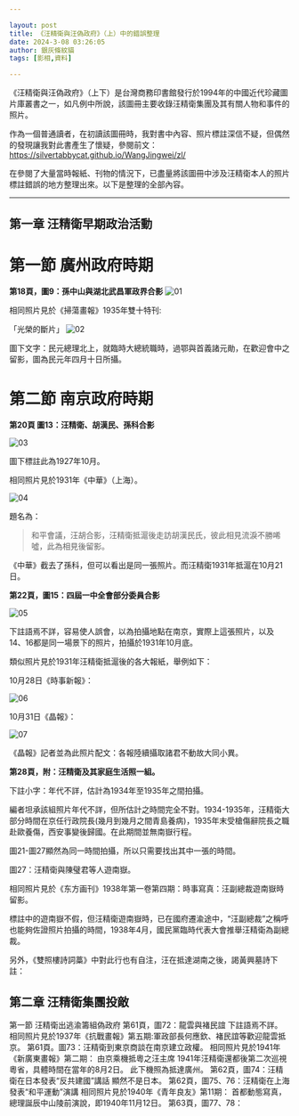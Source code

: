 ```yaml
---

layout: post
title: 《汪精衛與汪偽政府》（上）中的錯誤整理
date: 2024-3-08 03:26:05
author: 銀灰條紋貓
tags: [影相,資料]

---
```


《汪精衛與汪偽政府》（上下）是台灣商務印書館發行於1994年的中國近代珍藏圖片庫叢書之一，如凡例中所說，該圖冊主要收錄汪精衛集團及其有關人物和事件的照片。

作為一個普通讀者，在初讀該圖冊時，我對書中內容、照片標註深信不疑，但偶然的發現讓我對此書產生了懷疑，參閱前文：<https://silvertabbycat.github.io/WangJingwei/zl/> 

在參閱了大量當時報紙、刊物的情況下，已盡量將該圖冊中涉及汪精衛本人的照片標註錯誤的地方整理出來。以下是整理的全部內容。

* * *


## 第一章 汪精衛早期政治活動

# 第一節 廣州政府時期

**第18頁，圖9：孫中山與湖北武昌軍政界合影**
![01](https://s2.loli.net/2024/03/08/l2gvcUSmnDFxqEG.png)

相同照片見於《掃蕩畫報》1935年雙十特刊:

「光榮的斷片」
![02](https://s2.loli.net/2024/03/08/MnjdNEoWbYLGXO1.png)

圖下文字：民元總理北上，就臨時大總統職時，過鄂與首義諸元勛，在歡迎會中之留影，圖為民元年四月十日所攝。

# 第二節 南京政府時期

**第20頁 圖13：汪精衛、胡漢民、孫科合影**

![03](https://s2.loli.net/2024/03/08/MnjdNEoWbYLGXO1.png)

圖下標註此為1927年10月。

相同照片見於1931年《中華》（上海）。

![04](https://s2.loli.net/2024/03/08/Vx3aCKqAbPOp1Fu.png)

題名為：
>和平會議，汪胡合影，汪精衛抵滬後走訪胡漢民氏，彼此相見流淚不勝唏噓，此為相見後留影。

《中華》截去了孫科，但可以看出是同一張照片。而汪精衛1931年抵滬在10月21日。

**第22頁，圖15：四屆一中全會部分委員合影**

![05](https://s2.loli.net/2024/03/08/2MFOem6ZEIYBVzK.png)

下註語焉不詳，容易使人誤會，以為拍攝地點在南京，實際上這張照片，以及14、16都是同一場景下的照片，拍攝於1931年10月底。

類似照片見於1931年汪精衛抵滬後的各大報紙，舉例如下：

10月28日《時事新報》：

![06](https://s2.loli.net/2024/03/08/enYwElLaoPf3tIS.jpg)

10月31日《晶報》：

![07](https://s2.loli.net/2024/03/08/65s7TVIKCztbBDM.jpg)

《晶報》記者並為此照片配文：各報陸續攝取諸君不動故大同小異。

**第28頁，附：汪精衛及其家庭生活照一組。**

下註小字：年代不詳，估計為1934年至1935年之間拍攝。

編者坦承該組照片年代不詳，但所估計之時間完全不對。1934-1935年，汪精衛大部分時間在京任行政院長(幾月到幾月之間青島養病)，1935年末受槍傷辭院長之職赴歐養傷，西安事變後歸國。在此期間並無南嶽行程。

圖21-圖27顯然為同一時間拍攝，所以只需要找出其中一張的時間。

圖27：汪精衛與陳璧君等人遊南嶽。

相同照片見於《东方画刊》1938年第一卷第四期：時事寫真：汪副總裁遊南嶽時留影。

標註中的遊南嶽不假，但汪精衛遊南嶽時，已在國府遷渝途中，“汪副總裁”之稱呼也能夠佐證照片拍攝的時間，1938年4月，國民黨臨時代表大會推舉汪精衛為副總裁。

另外，《雙照樓詩詞藁》中對此行也有自注，汪在抵達湖南之後，謁黃興墓詩下註：

## 第二章 汪精衛集團投敵

第一節 汪精衛出逃渝籌組偽政府
第61頁，圖72：龍雲與褚民誼
下註語焉不詳。
相同照片見於1937年《抗戰畫報》第五期:軍政部長何應欽、褚民誼等歡迎龍雲抵京。
第61頁。圖73：汪精衛到東京商談在南京建立政權。
相同照片見於1941年《新廣東畫報》第二期：
由京乘機抵粵之汪主席
1941年汪精衛還都後第二次巡視粵省，具體時間在當年的8月2日。
此下機照為抵達廣州。
第62頁，圖74：汪精衛在日本發表“反共建國”講話
顯然不是日本。
第62頁，圖75、76：汪精衛在上海發表“和平運動”演講
相同照片見於1940年《青年良友》第11期：
首都動態寫真，總理誕辰中山陵前演說，即1940年11月12日。
第63頁，圖77、78：




















